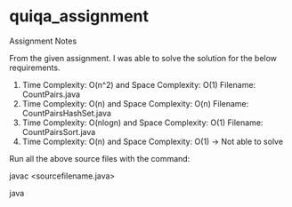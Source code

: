 # quiqa_assignment

Assignment Notes

From the given assignment. I was able to solve the solution for the below requirements.

1. Time Complexity: O(n^2) and Space Complexity: O(1) Filename: CountPairs.java
2. Time Complexity: O(n) and Space Complexity: O(n) Filename: CountPairsHashSet.java
3. Time Complexity: O(nlogn) and Space Complexity: O(1) Filename: CountPairsSort.java
4. Time Complexity: O(n) and Space Complexity: O(1) -> Not able to solve

Run all the above source files with the command:

javac <sourcefilename.java>

java <sourcefilename>




